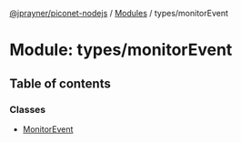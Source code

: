 [@jprayner/piconet-nodejs](../README.md) / [Modules](../modules.md) / types/monitorEvent

# Module: types/monitorEvent

## Table of contents

### Classes

- [MonitorEvent](../classes/types_monitorEvent.MonitorEvent.md)
